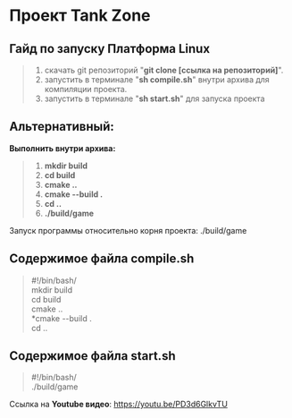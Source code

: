 Проект Tank Zone
================

Гайд по запуску **Платформа Linux**
----------------
> 1. скачать git репозиторий "**git clone [ссылка на репозиторий]**".
> 2. запустить в терминале "**sh compile.sh**" внутри архива для компиляции проекта.
> 3. запустить в терминале "**sh start.sh**" для запуска проекта

Альтернативный:
---------------
**Выполнить внутри архива:**

> 1. **mkdir build**
> 2. **cd build**
> 3. **cmake ..**
> 4. **cmake --build .**
> 5. **cd ..**
> 6. **./build/game**
  
Запуск программы относительно корня проекта: ./build/game

Содержимое файла compile.sh
---------------
> #!/bin/bash/  
> mkdir build  
> cd build  
> cmake ..  
> *cmake --build .  
> cd ..  


Содержимое файла start.sh
---------------
> #!/bin/bash/  
> ./build/game  
> 
Ссылка на **Youtube видео**: https://youtu.be/PD3d6GlkvTU
